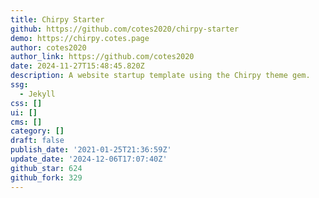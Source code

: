 ```yaml
---
title: Chirpy Starter
github: https://github.com/cotes2020/chirpy-starter
demo: https://chirpy.cotes.page
author: cotes2020
author_link: https://github.com/cotes2020
date: 2024-11-27T15:48:45.820Z
description: A website startup template using the Chirpy theme gem.
ssg:
  - Jekyll
css: []
ui: []
cms: []
category: []
draft: false
publish_date: '2021-01-25T21:36:59Z'
update_date: '2024-12-06T17:07:40Z'
github_star: 624
github_fork: 329
---
```

